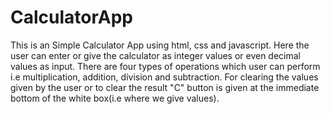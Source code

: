 # CalculatorApp

This is an Simple Calculator App using html, css and javascript. Here the user can enter or give the calculator as integer values or even decimal values as input. 
There are four types of operations which user can perform i.e multiplication, addition, division and subtraction. For clearing the values given by the user or to clear the result "C" button is given at the immediate bottom of the white box(i.e where we give values). 
